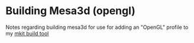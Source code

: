 # Building Mesa3d (opengl)

Notes regarding building mesa3d for use for
adding an "OpenGL" profile to my  [mkit build tool](https://github.com/dellelce/mkit)
